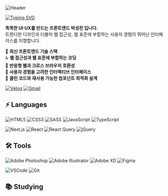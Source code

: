 ![Header](https://capsule-render.vercel.app/api?type=Venom&text=Smart%20UI·UX&fontColor=ffffff)

[![Typing SVG](https://readme-typing-svg.demolab.com?font=Fira+Code&pause=1000&color=F7F7F7&random=false&width=235&lines=Hi%F0%9F%91%8B%2C+I'm+SeongChan)](https://git.io/typing-svg)

**똑똑한 UI·UX를 만드는 프론트엔드 박성찬 입니다.**  
트렌디한 디자인과 더불어 웹 접근성, 웹 표준에 부합하는 사용자 경험이 뛰어난 인터페이스를 지향합니다.

🚀 **최신 프론트엔드 기술 스택**  
♿ **웹 접근성과 웹 표준에 부합하는 코딩**  
📱 **반응형 웹과 크로스 브라우저 호환성**  
🎨 **사용자 경험을 고려한 인터랙티브 인터페이스**  
🔧 **클린 코드와 재사용 가능한 컴포넌트 최적화 설계**

[![Velog](https://img.shields.io/badge/Velog-1EBC8F?style=for-the-badge&logo=velog&logoColor=white)](https://velog.io/@chanseong)
[![Gmail](https://img.shields.io/badge/gmail-D14836?style=for-the-badge&logo=gmail&logoColor=white)](mailto:seognchan95s@gmail.com)

## ⚡️ Languages

![HTML5](https://img.shields.io/badge/html5-E34F26.svg?style=for-the-badge&logo=html5&logoColor=white)
![CSS3](https://img.shields.io/badge/css3-1572B6.svg?style=for-the-badge&logo=css3&logoColor=white)
![SASS](https://img.shields.io/badge/SASS(SCSS)-CC6699.svg?style=for-the-badge&logo=sass&logoColor=white)
![JavaScript](https://img.shields.io/badge/javascript-F7DF1E.svg?style=for-the-badge&logo=javascript&logoColor=20232a)
![TypeScript](https://img.shields.io/badge/typescript-0769AD.svg?style=for-the-badge&logo=typescript&logoColor=white)

![Next.js](https://img.shields.io/badge/next.js-20232a.svg?style=for-the-badge&logo=next.js&logoColor=ffffff)
![React](https://img.shields.io/badge/react-20232a.svg?style=for-the-badge&logo=react&logoColor=61DAFB)
![React Query](https://img.shields.io/badge/reactquery-20232a.svg?style=for-the-badge&logo=reactquery&logoColor=61DAFB)
![jQuery](https://img.shields.io/badge/jQuery-0769AD.svg?style=for-the-badge&logo=jquery&logoColor=white)


## 🛠️ Tools

![Adobe Photoshop](https://img.shields.io/badge/adobe%20photoshop-08253c.svg?style=for-the-badge&logo=adobe%20photoshop&logoColor=37abff)
![Adobe Illustrator](https://img.shields.io/badge/adobe%20illustrator-F24E1E.svg?style=for-the-badge&logo=adobe%20illustrator&logoColor=black)
![Adobe XD](https://img.shields.io/badge/adobe%20xd-FF61F6.svg?style=for-the-badge&logo=adobe%20xd&logoColor=black)
![Figma](https://img.shields.io/badge/figma-F24E1E.svg?style=for-the-badge&logo=figma&logoColor=white)

![VSCode](https://img.shields.io/badge/VSCode-2C2C32.svg?style=for-the-badge&logo=visual-studio-code&logoColor=22ABF3)
![Git](https://img.shields.io/badge/git-F05033.svg?style=for-the-badge&logo=git&logoColor=white)

## 📚 Studying
